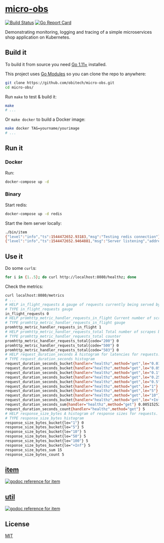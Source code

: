 # [micro-obs](https://github.comobitech/microservices-observability)

[![Build Status](https://travis-ci.org/obitech/micro-obs.svg?branch=master)](https://travis-ci.org/obitech/micro-obs) [![Go Report Card](https://goreportcard.com/badge/github.com/obitech/micro-obs)](https://goreportcard.com/report/github.com/obitech/micro-obs)

Demonstrating monitoring, logging and tracing of a simple microservices shop application on Kubernetes.

## Build it

To build it from source you need [Go 1.11+](https://golang.org/dl/) installed.

This project uses [Go Modules](https://github.com/golang/go/wiki/Modules) so you can clone the repo to anywhere:

```bash
git clone https://github.com/obitech/micro-obs.git
cd micro-obs/
```

Run `make` to test & build it:

```bash
make
# ...
```

Or `make docker` to build a Docker image:

```bash
make docker TAG=yourname/yourimage
# ...
```

## Run it

### Docker

Run:

```bash
docker-compose up -d
```

### Binary

Start redis:

```bash
docker-compose up -d redis
```

Start the item server locally:

```bash
./bin/item
{"level":"info","ts":1544472652.93183,"msg":"Testing redis connection"}
{"level":"info","ts":1544472652.9464881,"msg":"Server listening","address":":8080","endpoint":"127.0.0.1:8080"}
```

## Use it

Do some `curl`s:

```bash
for i in {1..5}; do curl http://localhost:8080/healthz; done 
```

Check the metrics:

```bash
curl localhost:8080/metrics
# ...
# HELP in_flight_requests A gauge of requests currently being served by the wrapped handler.
# TYPE in_flight_requests gauge
in_flight_requests 0
# HELP promhttp_metric_handler_requests_in_flight Current number of scrapes being served.
# TYPE promhttp_metric_handler_requests_in_flight gauge
promhttp_metric_handler_requests_in_flight 1
# HELP promhttp_metric_handler_requests_total Total number of scrapes by HTTP status code.
# TYPE promhttp_metric_handler_requests_total counter
promhttp_metric_handler_requests_total{code="200"} 0
promhttp_metric_handler_requests_total{code="500"} 0
promhttp_metric_handler_requests_total{code="503"} 0
# HELP request_duration_seconds A histogram for latencies for requests.
# TYPE request_duration_seconds histogram
request_duration_seconds_bucket{handler="healthz",method="get",le="0.01"} 5
request_duration_seconds_bucket{handler="healthz",method="get",le="0.05"} 5
request_duration_seconds_bucket{handler="healthz",method="get",le="0.1"} 5
request_duration_seconds_bucket{handler="healthz",method="get",le="0.25"} 5
request_duration_seconds_bucket{handler="healthz",method="get",le="0.5"} 5
request_duration_seconds_bucket{handler="healthz",method="get",le="1"} 5
request_duration_seconds_bucket{handler="healthz",method="get",le="5"} 5
request_duration_seconds_bucket{handler="healthz",method="get",le="10"} 5
request_duration_seconds_bucket{handler="healthz",method="get",le="+Inf"} 5
request_duration_seconds_sum{handler="healthz",method="get"} 0.005152529
request_duration_seconds_count{handler="healthz",method="get"} 5
# HELP response_size_bytes A histogram of response sizes for requests.
# TYPE response_size_bytes histogram
response_size_bytes_bucket{le="1"} 0
response_size_bytes_bucket{le="5"} 5
response_size_bytes_bucket{le="10"} 5
response_size_bytes_bucket{le="50"} 5
response_size_bytes_bucket{le="100"} 5
response_size_bytes_bucket{le="+Inf"} 5
response_size_bytes_sum 15
response_size_bytes_count 5
```

## [item](https://godoc.org/github.com/obitech/micro-obs/item)
[![godoc reference for item](https://img.shields.io/badge/godoc-reference-blue.svg)](https://godoc.org/github.com/obitech/micro-obs/item) 

## [util](https://godoc.org/github.com/obitech/micro-obs/item)
[![godoc reference for item](https://img.shields.io/badge/godoc-reference-blue.svg)](https://godoc.org/github.com/obitech/micro-obs/util) 

## License

[MIT](https://choosealicense.com/licenses/mit/#)